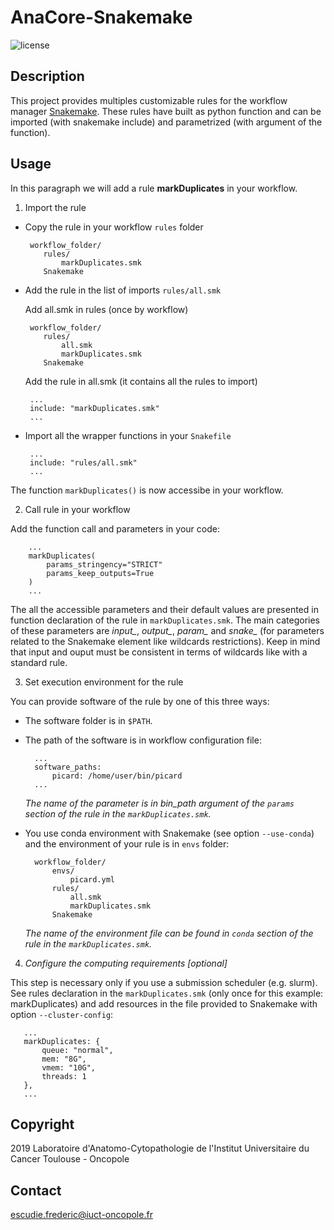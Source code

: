 # AnaCore-Snakemake

![license](https://img.shields.io/badge/license-GPLv3-blue)

## Description
This project provides multiples customizable rules for the workflow manager
[Snakemake](https://snakemake.readthedocs.io/en/stable/#). These rules have
built as python function and can be imported (with snakemake include) and
parametrized (with argument of the function).

## Usage
In this paragraph we will add a rule **markDuplicates** in your workflow.

1. Import the rule

  * Copy the rule in your workflow `rules` folder

         workflow_folder/
            rules/
                markDuplicates.smk          
            Snakemake

  * Add the rule in the list of imports `rules/all.smk`

    Add all.smk in rules (once by workflow)

         workflow_folder/
            rules/
                all.smk
                markDuplicates.smk
            Snakemake

    Add the rule in all.smk (it contains all the rules to import)

         ...
         include: "markDuplicates.smk"
         ...

  * Import all the wrapper functions in your `Snakefile`

         ...
         include: "rules/all.smk"
         ...

  The function `markDuplicates()` is now accessibe in your workflow.

2. Call rule in your workflow

  Add the function call and parameters in your code:

        ...
        markDuplicates(
            params_stringency="STRICT"
            params_keep_outputs=True
        )
        ...

  The all the accessible parameters and their default values are presented in
  function declaration of the rule in `markDuplicates.smk`. The main categories
  of these parameters are *input_*, *output_*, *param_* and *snake_* (for
  parameters related to the Snakemake element like wildcards restrictions). Keep
  in mind that input and ouput must be consistent in terms of wildcards like with
  a standard rule.

3. Set execution environment for the rule

  You can provide software of the rule by one of this three ways:

  * The software folder is in `$PATH`.

  * The path of the software is in workflow configuration file:

          ...
          software_paths:
              picard: /home/user/bin/picard
          ...

    *The name of the parameter is in bin_path argument of the `params` section
    of the rule in the `markDuplicates.smk`.*

  * You use conda environment with Snakemake (see option `--use-conda`) and
  the environment of your rule is in `envs` folder:

          workflow_folder/
              envs/
                  picard.yml
              rules/
                  all.smk
                  markDuplicates.smk
              Snakemake

     *The name of the environment file can be found in `conda` section of the
     rule in the `markDuplicates.smk`.*

4. *Configure the computing requirements [optional]*

  This step is necessary only if you use a submission scheduler (e.g. slurm).
  See rules declaration in the `markDuplicates.smk` (only once for this example:
  markDuplicates) and add resources in the file provided to Snakemake with option
  `--cluster-config`:

       ...
       markDuplicates: {
           queue: "normal",
           mem: "8G",
           vmem: "10G",
           threads: 1
       },
       ...

## Copyright
2019 Laboratoire d'Anatomo-Cytopathologie de l'Institut Universitaire du Cancer
Toulouse - Oncopole

## Contact
escudie.frederic@iuct-oncopole.fr

